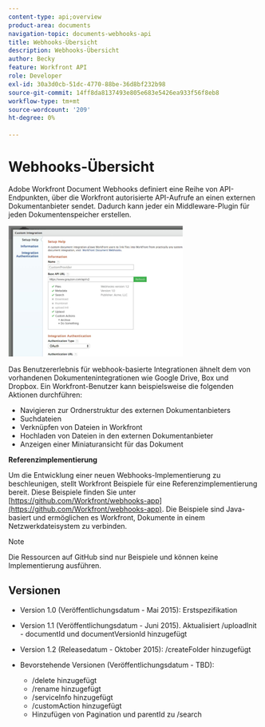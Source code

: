 ```yaml
---
content-type: api;overview
product-area: documents
navigation-topic: documents-webhooks-api
title: Webhooks-Übersicht
description: Webhooks-Übersicht
author: Becky
feature: Workfront API
role: Developer
exl-id: 30a3d0cb-51dc-4770-88be-36d8bf232b98
source-git-commit: 14ff8da8137493e805e683e5426ea933f56f8eb8
workflow-type: tm+mt
source-wordcount: '209'
ht-degree: 0%

---
```



# Webhooks-Übersicht

Adobe Workfront Document Webhooks definiert eine Reihe von API-Endpunkten, über die Workfront autorisierte API-Aufrufe an einen externen Dokumentanbieter sendet. Dadurch kann jeder ein Middleware-Plugin für jeden Dokumentenspeicher erstellen.

![](assets/mceclip0-350x262.png)

Das Benutzererlebnis für webhook-basierte Integrationen ähnelt dem von vorhandenen Dokumentenintegrationen wie Google Drive, Box und Dropbox. Ein Workfront-Benutzer kann beispielsweise die folgenden Aktionen durchführen:

* Navigieren zur Ordnerstruktur des externen Dokumentanbieters
* Suchdateien
* Verknüpfen von Dateien in Workfront
* Hochladen von Dateien in den externen Dokumentanbieter
* Anzeigen einer Miniaturansicht für das Dokument

**Referenzimplementierung**

Um die Entwicklung einer neuen Webhooks-Implementierung zu beschleunigen, stellt Workfront Beispiele für eine Referenzimplementierung bereit. Diese Beispiele finden Sie unter [https://github.com/Workfront/webhooks-app](https://github.com/Workfront/webhooks-app). Die Beispiele sind Java-basiert und ermöglichen es Workfront, Dokumente in einem Netzwerkdateisystem zu verbinden. 

>[!NOTE]
>
>Die Ressourcen auf GitHub sind nur Beispiele und können keine Implementierung ausführen.

## Versionen

* Version 1.0 (Veröffentlichungsdatum - Mai 2015): Erstspezifikation

* Version 1.1 (Veröffentlichungsdatum - Juni 2015). Aktualisiert /uploadInit - documentId und documentVersionId hinzugefügt

* Version 1.2 (Releasedatum - Oktober 2015): /createFolder hinzugefügt

* Bevorstehende Versionen (Veröffentlichungsdatum - TBD):

   * /delete hinzugefügt
   * /rename hinzugefügt
   * /serviceInfo hinzugefügt
   * /customAction hinzugefügt
   * Hinzufügen von Pagination und parentId zu /search

